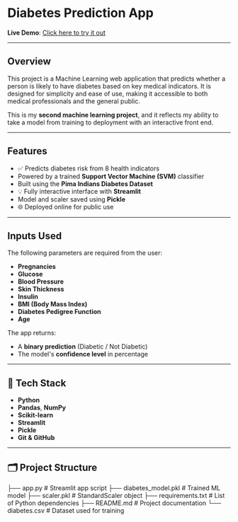 # Diabetes Prediction App

**Live Demo**: [Click here to try it out]([https://your-streamlit-app-url](https://diabetespredictor-5bwtpjhefnmc6tsi4fgu4d.streamlit.app/))  

---

## Overview

This project is a Machine Learning web application that predicts whether a person is likely to have diabetes based on key medical indicators. It is designed for
 simplicity and ease of use, making it accessible to both medical professionals and the general public.

This is my **second machine learning project**, and it reflects my ability to take a model from training to deployment with an interactive front end.

---

##  Features

- ✅ Predicts diabetes risk from 8 health indicators
- Powered by a trained **Support Vector Machine (SVM)** classifier
- Built using the **Pima Indians Diabetes Dataset**
- 💡 Fully interactive interface with **Streamlit**
- Model and scaler saved using **Pickle**
- 🌐 Deployed online for public use

---

## Inputs Used

The following parameters are required from the user:

- **Pregnancies**
- **Glucose**
- **Blood Pressure**
- **Skin Thickness**
- **Insulin**
- **BMI (Body Mass Index)**
- **Diabetes Pedigree Function**
- **Age**

The app returns:

- A **binary prediction** (Diabetic / Not Diabetic)
- The model's **confidence level** in percentage

---

## 🧰 Tech Stack

- **Python**
- **Pandas**, **NumPy**
- **Scikit-learn**
- **Streamlit**
- **Pickle**
- **Git & GitHub**

---

## 🗂️ Project Structure

├── app.py # Streamlit app script
├── diabetes_model.pkl # Trained ML model
├── scaler.pkl # StandardScaler object
├── requirements.txt # List of Python dependencies
├── README.md # Project documentation
└── diabetes.csv # Dataset used for training
